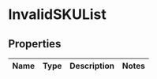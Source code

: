 
# InvalidSKUList

## Properties
Name | Type | Description | Notes
------------ | ------------- | ------------- | -------------



